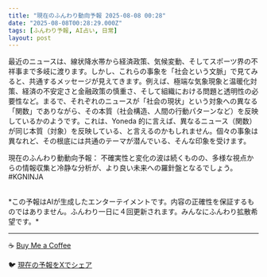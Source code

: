 ```yaml
---
title: "現在のふんわり動向予報 2025-08-08 00:28"
date: "2025-08-08T00:28:29.000Z"
tags: [ふんわり予報, AI占い, 日常]
layout: post
---
```


最近のニュースは、線状降水帯から経済政策、気候変動、そしてスポーツ界の不祥事まで多岐に渡ります。しかし、これらの事象を「社会という文脈」で見てみると、共通するメッセージが見えてきます。例えば、極端な気象現象と温暖化対策、経済の不安定さと金融政策の慎重さ、そして組織における問題と透明性の必要性など。まるで、それぞれのニュースが「社会の現状」という対象への異なる「関数」でありながら、その本質（社会構造、人間の行動パターンなど）を反映しているかのようです。これは、Yoneda 的に言えば、異なるニュース（関数）が同じ本質（対象）を反映している、と言えるのかもしれません。個々の事象は異なれど、その根底には共通のテーマが潜んでいる、そんな印象を受けます。


現在のふんわり動動向予報：
不確実性と変化の波は続くものの、多様な視点からの情報収集と冷静な分析が、より良い未来への羅針盤となるでしょう。#KGNINJA

<br>
*この予報はAIが生成したエンターテイメントです。内容の正確性を保証するものではありません。ふんわり一日に４回更新されます。みんなにふんわり拡散希望です。*

---
☕️ [Buy Me a Coffee](https://www.buymeacoffee.com/kgninja)

🐦 [現在の予報をXでシェア](https://twitter.com/intent/tweet?text=%E7%8F%BE%E5%9C%A8%E3%81%AE%E3%81%B5%E3%82%93%E3%82%8F%E3%82%8A%E4%BA%88%E5%A0%B1%3A%20%E3%80%8C%E6%9C%80%E8%BF%91%E3%81%AE%E3%83%8B%E3%83%A5%E3%83%BC%E3%82%B9%E3%81%AF%E3%80%81%E7%B7%9A%E7%8A%B6%E9%99%8D%E6%B0%B4%E5%B8%AF%E3%81%8B%E3%82%89%E7%B5%8C%E6%B8%88%E6%94%BF%E7%AD%96%E3%80%81%E6%B0%97%E5%80%99%E5%A4%89%E5%8B%95%E3%80%81%E3%81%9D%E3%81%97%E3%81%A6%E3%82%B9%E3%83%9D%E3%83%BC%E3%83%84%E7%95%8C%E3%81%AE%E4%B8%8D%E7%A5%A5%E4%BA%8B%E3%81%BE%E3%81%A7%E5%A4%9A%E5%B2%90%E3%81%AB%E6%B8%A1%E3%82%8A%E3%81%BE%E3%81%99%E3%80%82%E3%80%8D%23KGNINJA%20%E7%B6%9A%E3%81%8D%E3%81%AF%E3%83%96%E3%83%AD%E3%82%B0%E3%81%A7%EF%BC%81%F0%9F%91%87&url=https%3A%2F%2Fkg-ninja.github.io%2FFunwariyoso%2F)

